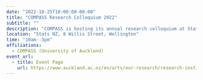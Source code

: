 ```yaml
---
date: "2022-10-25T10:00:00-00:00"
title: "COMPASS Research Colloquium 2022"
subtitle: ""
description: "COMPASS is hosting its annual research colloquium at Statistics New Zealand in Wellington to showcase our research to the government, academic, and broader research community."
location: "Stats NZ, 8 Willis Street, Wellington"
time: "10am--3pm"
affiliations:
  - COMPASS (University of Auckland)
event_url:
  - title: Event Page
    url: https://www.auckland.ac.nz/en/arts/our-research/research-institutes-centres-groups/compass/annual-research-colloquia/2022-colloquium.html
---
```

